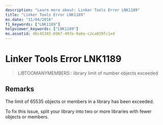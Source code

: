 ```yaml
---
description: "Learn more about: Linker Tools Error LNK1189"
title: "Linker Tools Error LNK1189"
ms.date: "11/04/2016"
f1_keywords: ["LNK1189"]
helpviewer_keywords: ["LNK1189"]
ms.assetid: 40c45302-6967-497e-9a6e-c2ca039fc1ed
---
```

# Linker Tools Error LNK1189

> LIBTOOMANYMEMBERS:: library limit of number objects exceeded

## Remarks

The limit of 65535 objects or members in a library has been exceeded.

To fix this issue, split your library into two or more libraries with fewer objects or members.
